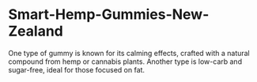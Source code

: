 # Smart-Hemp-Gummies-New-Zealand
One type of gummy is known for its calming effects, crafted with a natural compound from hemp or cannabis plants. Another type is low-carb and sugar-free, ideal for those focused on fat.
